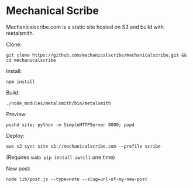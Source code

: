 Mechanical Scribe
=====

Mechanicalscribe.com is a static site hosted on S3 and build with metalsmith.

Clone: 

	git clone https://github.com/mechanicalscribe/mechanicalscribe.git && cd mechanicalscribe

Install:

	npm install

Build:

	./node_modules/metalsmith/bin/metalsmith

Preview:

	pushd site; python -m SimpleHTTPServer 8080; popd

Deploy:

	aws s3 sync site s3://mechanicalscribe.com --profile scribe

(Requires `sudo pip install awscli` one time)

New post:

	node lib/post.js --type=note --slug=url-of-my-new-post